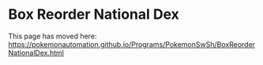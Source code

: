 # Box Reorder National Dex

This page has moved here: https://pokemonautomation.github.io/Programs/PokemonSwSh/BoxReorderNationalDex.html

